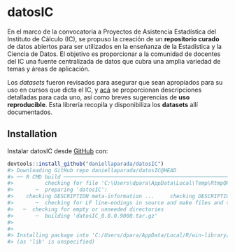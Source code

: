 
<!-- README.md is generated from README.Rmd. Please edit that file -->

# datosIC

<!-- badges: start -->
<!-- badges: end -->

En el marco de la convocatoria a Proyectos de Asistencia Estadística del Instituto de Cálculo (IC), se propuso la creación de un **repositorio curado** de datos abiertos para ser utilizados en la enseñanza de la Estadística y la Ciencia de Datos. El objetivo es proporcionar a la comunidad de docentes del IC una fuente centralizada de datos que cubra una amplia variedad de temas y áreas de aplicación.

Los *datasets* fueron revisados para asegurar que sean apropiados para su uso en cursos que dicta el IC, y [acá](https://daniellaparada.github.io/IC-datasets-docencia) se proporcionan descripciones detalladas para cada uno, así como breves sugerencias de **uso reproducible**. Esta librería recopila y disponibiliza los **datasets** allí documentados.

## Installation

Instalar datosIC desde [GitHub](https://github.com) con:

``` r
devtools::install_github("daniellaparada/datosIC")
#> Downloading GitHub repo daniellaparada/datosIC@HEAD
#> ── R CMD build ─────────────────────────────────────────────────────────────────
#>          checking for file 'C:\Users\dpara\AppData\Local\Temp\RtmpQHCxTr\remotes5a5062d718db\daniellaparada-datosIC-d479fd5/DESCRIPTION' ...  ✔  checking for file 'C:\Users\dpara\AppData\Local\Temp\RtmpQHCxTr\remotes5a5062d718db\daniellaparada-datosIC-d479fd5/DESCRIPTION'
#>       ─  preparing 'datosIC':
#>    checking DESCRIPTION meta-information ...     checking DESCRIPTION meta-information ...   ✔  checking DESCRIPTION meta-information
#>       ─  checking for LF line-endings in source and make files and shell scripts
#>   ─  checking for empty or unneeded directories
#>       ─  building 'datosIC_0.0.0.9000.tar.gz'
#>      
#> 
#> Installing package into 'C:/Users/dpara/AppData/Local/R/win-library/4.2'
#> (as 'lib' is unspecified)
```
